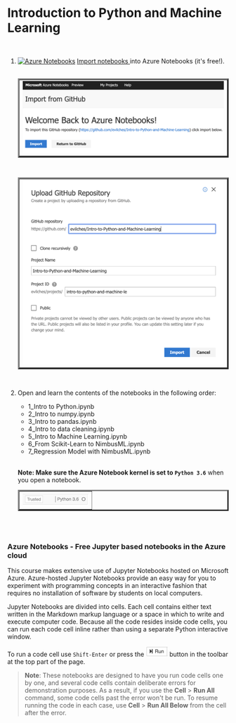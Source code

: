 # Introduction to Python and Machine Learning

<br />

1. [![Azure Notebooks](https://notebooks.azure.com/launch.png)](https://notebooks.azure.com/import/gh/evilches/Intro-to-Python-and-Machine-Learning/)
[Import notebooks ](https://notebooks.azure.com/import/gh/evilches/Intro-to-Python-and-Machine-Learning/) into Azure Notebooks (it's free!).   
    <br />
    <table border="3" width="700px"><tr><td>
  	<img src="Graphics/import_notebooks1.png" width="700" title="Import Notebooks into Azure Notebooks URL" alt="Import Notebooks into Azure Notebooks URL"/>
 	</td></tr></table>  
      <br />
    <table border="3" width="700px"><tr><td>
  	<img src="Graphics/import_notebooks2.png" width="700" title="Import Notebooks into Azure Notebooks" alt="Import Notebooks into Azure Notebooks"/>
 	</td></tr></table>  
	<br />

2. Open and learn the contents of the notebooks in the following order: 
    - 1_Intro to Python.ipynb
    - 2_Intro to numpy.ipynb
    - 3_Intro to pandas.ipynb
    - 4_Intro to data cleaning.ipynb
    - 5_Intro to Machine Learning.ipynb
    - 6_From Scikit-Learn to NimbusML.ipynb
    - 7_Regression Model with NimbusML.ipynb  
    
     <br />
    
    **Note: Make sure the Azure Notebook kernel is set to `Python 3.6`** when you open a notebook.  
    <table border="3" width="150px"><tr><td>
  	<img src="Graphics/python36.png" width="150" title="set kernel to Python 3.6" alt="set kernel to Python 3.6"/>
 	</td></tr></table>
   <br /><br />


### Azure Notebooks - Free Jupyter based notebooks in the Azure cloud
This course makes extensive use of Jupyter Notebooks hosted on Microsoft Azure. Azure-hosted Jupyter Notebooks provide an easy way for you to experiment with programming concepts in an interactive fashion that requires no installation of software by students on local computers.

Jupyter Notebooks are divided into cells. Each cell contains either text written in the Markdown markup language or a space in which to write and execute computer code. Because all the code resides inside code cells, you can run each code cell inline rather than using a separate Python interactive window.

To run a code cell use `Shift-Enter` or press the **<img src="Graphics/run_cell.png" width="50" title="Run" alt="Run"/>** button in the toolbar at the top part of the page.

> **Note**: These notebooks are designed to have you run code cells one by one, and several code cells contain deliberate errors for demonstration purposes. As a result, if you use the **Cell** > **Run All** command, some code cells past the error won't be run. To resume running the code in each case, use **Cell** > **Run All Below** from the cell after the error.